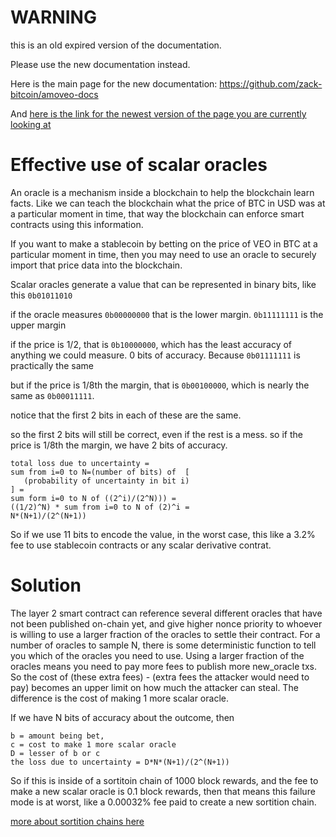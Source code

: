 WARNING
========

this is an old expired version of the documentation.

Please use the new documentation instead. 

Here is the main page for the new documentation: https://github.com/zack-bitcoin/amoveo-docs 

And [here is the link for the newest version of the page you are currently looking at](https://github.com/zack-bitcoin/amoveo-docs/blob/master//design/scalar_oracles.md)

Effective use of scalar oracles
==============

An oracle is a mechanism inside a blockchain to help the blockchain learn facts. Like we can teach the blockchain what the price of BTC in USD was at a particular moment in time, that way the blockchain can enforce smart contracts using this information.

If you want to make a stablecoin by betting on the price of VEO in BTC at a particular moment in time, then you may need to use an oracle to securely import that price data into the blockchain.

Scalar oracles generate a value that can be represented in binary bits, like this `0b01011010`

if the oracle measures `0b00000000` that is the lower  margin. `0b11111111` is the upper margin

if the price is 1/2, that is `0b10000000`, which has the least accuracy of anything we could measure. 0 bits of accuracy.
Because `0b01111111` is practically the same


but if the price is 1/8th the margin, that is `0b00100000`, which is nearly the same as `0b00011111`.

notice that the first 2 bits in each of these are the same.

so the first 2 bits will still be correct, even if the rest is a mess. so if the price is 1/8th the margin, we have 2 bits of accuracy. 

```
total loss due to uncertainty =
sum from i=0 to N=(number of bits) of  [
   (probability of uncertainty in bit i)
] =
sum form i=0 to N of ((2^i)/(2^N))) =
((1/2)^N) * sum from i=0 to N of (2)^i =
N*(N+1)/(2^(N+1))
```

So if we use 11 bits to encode the value, in the worst case, this like a 3.2% fee to use stablecoin contracts or any scalar derivative contrat.


Solution
==========

The layer 2 smart contract can reference several different oracles that have not been published on-chain yet, and give higher nonce priority to whoever is willing to use a larger fraction of the oracles to settle their contract.
For a number of oracles to sample N, there is some deterministic function to tell you which of the oracles you need to use.
Using a larger fraction of the oracles means you need to pay more fees to publish more new_oracle txs. So the cost of (these extra fees) - (extra fees the attacker would need to pay) becomes an upper limit on how much the attacker can steal.
The difference is the cost of making 1 more scalar oracle.

If we have N bits of accuracy about the outcome, then 

```
b = amount being bet,
c = cost to make 1 more scalar oracle
D = lesser of b or c
the loss due to uncertainty = D*N*(N+1)/(2^(N+1))
```

So if this is inside of a sortitoin chain of 1000 block rewards, and the fee to make a new scalar oracle is 0.1 block rewards, then that means this failure mode is at worst, like a 0.00032% fee paid to create a new sortition chain.

[more about sortition chains here](https://github.com/zack-bitcoin/amoveo/blob/master/docs/design/sortition_chains.md)
